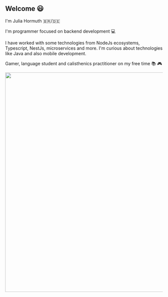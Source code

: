 ## Welcome :smiley:

I'm Julia Hormuth :brazil:/:de:

I'm programmer focused on backend development :computer:

I have worked with some technologies from NodeJs ecosystems, Typescript, NestJs, microservices and more.
I'm curious about technologies like Java and also mobile development.

Gamer, language student and calisthenics practitioner on my free time :books: :video_game:

<p align="center">
  <img src="https://c.tenor.com/OVhjxWihQwQAAAAC/darth-vader-dark-side.gif" width="700">
</p>
